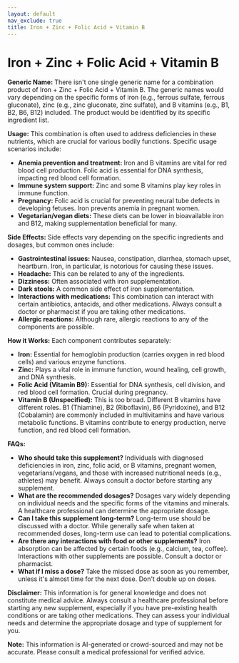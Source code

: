 ```yaml
---
layout: default
nav_exclude: true
title: Iron + Zinc + Folic Acid + Vitamin B
---
```


# Iron + Zinc + Folic Acid + Vitamin B

**Generic Name:**  There isn't one single generic name for a combination product of Iron + Zinc + Folic Acid + Vitamin B.  The generic names would vary depending on the specific forms of iron (e.g., ferrous sulfate, ferrous gluconate), zinc (e.g., zinc gluconate, zinc sulfate), and B vitamins (e.g., B1, B2, B6, B12) included.  The product would be identified by its specific ingredient list.

**Usage:** This combination is often used to address deficiencies in these nutrients, which are crucial for various bodily functions.  Specific usage scenarios include:

* **Anemia prevention and treatment:** Iron and B vitamins are vital for red blood cell production. Folic acid is essential for DNA synthesis, impacting red blood cell formation.
* **Immune system support:** Zinc and some B vitamins play key roles in immune function.
* **Pregnancy:** Folic acid is crucial for preventing neural tube defects in developing fetuses. Iron prevents anemia in pregnant women.
* **Vegetarian/vegan diets:**  These diets can be lower in bioavailable iron and B12, making supplementation beneficial for many.


**Side Effects:** Side effects vary depending on the specific ingredients and dosages, but common ones include:

* **Gastrointestinal issues:** Nausea, constipation, diarrhea, stomach upset, heartburn.  Iron, in particular, is notorious for causing these issues.
* **Headache:** This can be related to any of the ingredients.
* **Dizziness:** Often associated with iron supplementation.
* **Dark stools:** A common side effect of iron supplementation.
* **Interactions with medications:**  This combination can interact with certain antibiotics, antacids, and other medications.  Always consult a doctor or pharmacist if you are taking other medications.
* **Allergic reactions:**  Although rare, allergic reactions to any of the components are possible.


**How it Works:** Each component contributes separately:

* **Iron:** Essential for hemoglobin production (carries oxygen in red blood cells) and various enzyme functions.
* **Zinc:** Plays a vital role in immune function, wound healing, cell growth, and DNA synthesis.
* **Folic Acid (Vitamin B9):** Essential for DNA synthesis, cell division, and red blood cell formation. Crucial during pregnancy.
* **Vitamin B (Unspecified):**  This is too broad. Different B vitamins have different roles.  B1 (Thiamine), B2 (Riboflavin), B6 (Pyridoxine), and B12 (Cobalamin) are commonly included in multivitamins and have various metabolic functions.  B vitamins contribute to energy production, nerve function, and red blood cell formation.


**FAQs:**

* **Who should take this supplement?** Individuals with diagnosed deficiencies in iron, zinc, folic acid, or B vitamins, pregnant women, vegetarians/vegans, and those with increased nutritional needs (e.g., athletes) may benefit.  Always consult a doctor before starting any supplement.
* **What are the recommended dosages?**  Dosages vary widely depending on individual needs and the specific forms of the vitamins and minerals.  A healthcare professional can determine the appropriate dosage.
* **Can I take this supplement long-term?**  Long-term use should be discussed with a doctor.  While generally safe when taken at recommended doses, long-term use can lead to potential complications.
* **Are there any interactions with food or other supplements?**  Iron absorption can be affected by certain foods (e.g., calcium, tea, coffee).  Interactions with other supplements are possible. Consult a doctor or pharmacist.
* **What if I miss a dose?**  Take the missed dose as soon as you remember, unless it's almost time for the next dose. Don't double up on doses.


**Disclaimer:** This information is for general knowledge and does not constitute medical advice.  Always consult a healthcare professional before starting any new supplement, especially if you have pre-existing health conditions or are taking other medications.  They can assess your individual needs and determine the appropriate dosage and type of supplement for you.


**Note:** This information is AI-generated or crowd-sourced and may not be accurate. Please consult a medical professional for verified advice.